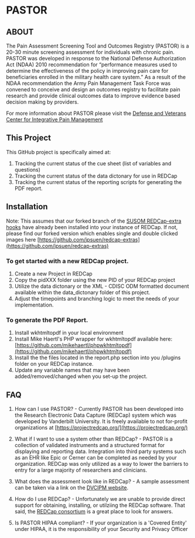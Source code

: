 # PASTOR

## ABOUT
The Pain Assessment Screening Tool and Outcomes Registry (PASTOR) is a 20-30 minute screening assessment for individuals with chronic pain. PASTOR was developed in response to the National Defense Authorization Act (NDAA) 2010 recommendation for “performance measures used to determine the effectiveness of the policy in improving pain care for beneficiaries enrolled in the military health care system.” As a result of the NDAA recommendation the Army Pain Management Task Force was convened to conceive and design an outcomes registry to facilitate pain research and provide clinical outcomes data to improve evidence based decision making by providers.

For more information about PASTOR please visit the [Defense and Veterans Center for Integrative Pain Management](http://www.dvcipm.org/clinical-resources/pain-assessment-screening-tool-and-outcomes-registry-pastor)

## This Project
This GitHub project is specifically aimed at:
  1. Tracking the current status of the cue sheet (list of variables and questions)
  2. Tracking the current status of the data dictonary for use in REDCap
  3. Tracking the current status of the reporting scripts for generating the PDF report. 
  
## Installation 

Note: This assumes that our forked branch of the [SUSOM REDCap-extra hooks](https://github.com/susom/redcap-extras) have already been installed into your instance of REDCap.  If not, please find our forked version which enables single and double clicked images here [https://github.com/jpsuen/redcap-extras](https://github.com/jpsuen/redcap-extras)

### To get started with a new REDCap project.
  1. Create a new Project in REDCap
  2. Copy the pidXXX folder using the new PID of your REDCap project
  3. Utilize the data dictonary or the XML - CDISC ODM formatted document available within the data_dictonary folder of this project.  
  4. Adjust the timepoints and branching logic to meet the needs of your implementation.
  
### To generate the PDF Report.
  1. Install wkhtmltopdf in your local environment
  2. Install Mike Haertl's PHP wrapper for wkhtmltopdf available here: [https://github.com/mikehaertl/phpwkhtmltopdf](https://github.com/mikehaertl/phpwkhtmltopdf)
  3. Install the the files located in the report.php section into you /plugins folder on your REDCap instance.
  4. Update any variable names that may have been added/removed/changed when you set-up the project.

## FAQ
  1. How can I use PASTOR?
    - Currently PASTOR has been developed into the Research Electronic Data Capture (REDCap) system which was developed by Vanderbilt University.  It is freely available to not for-profit organizations at [https://projectredcap.org/](https://projectredcap.org/)
    
  2. What if I want to use a system other than REDCap?
    - PASTOR is a collection of validated instruments and a structured format for displaying and reporting data.  Integration into third party systems such as an EHR like Epic or Cerner can be completed as needed by your organization.  REDCap was only utilized as a way to lower the barriers to entry for a large majority of researchers and clinicians. 
  
  3. What does the assessment look like in REDCap?
    - A sample assessment can be taken via a link on the [DVCIPM website](http://www.dvcipm.org/clinical-resources/pain-assessment-screening-tool-and-outcomes-registry-pastor).
  
  4. How do I use REDCap?
    - Unfortunately we are unable to provide direct support for obtaining, installing, or utilziing the REDCap software.  That said, the [REDCap consortium](https://projectredcap.org/resources/community/) is a great place to look for answers.  
    
  5. Is PASTOR HIPAA compliant?
    - If your organization is a 'Covered Entity' under HIPAA, it is the responsibility of your Security and Privacy Officer 
